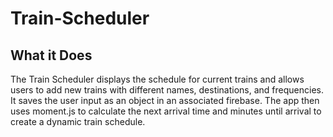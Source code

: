# Train-Scheduler

## What it Does
The Train Scheduler displays the schedule for current trains and allows users to add new trains with different names, destinations, and frequencies.
It saves the user input as an object in an associated firebase.
The app then uses moment.js to calculate the next arrival time and minutes until arrival to create a dynamic train schedule.

